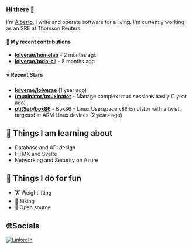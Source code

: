 ### Hi there 👋

I'm [Alberto](https://albertolvera.com), I write and operate software for a living. I'm currently working as an SRE at Thomson Reuters

#### 🚀 My recent contributions
- **[lolverae/homelab](https://github.com/lolverae/homelab)** - 2 months ago
- **[lolverae/todo-cli](https://github.com/lolverae/todo-cli)** - 8 months ago

#### ⭐ Recent Stars
- **[lolverae/lolverae](https://github.com/lolverae/lolverae)** (1 year ago)
- **[tmuxinator/tmuxinator](https://github.com/tmuxinator/tmuxinator)** - Manage complex tmux sessions easily (1 year ago)
- **[ptitSeb/box86](https://github.com/ptitSeb/box86)** - Box86 - Linux Userspace x86 Emulator with a twist, targeted at ARM Linux devices (2 years ago)

## 📖 Things I am learning about

- Database and API design
- HTMX and Svelte
- Networking and Security on Azure

## 💪 Things I do for fun

- 🏋 Weightlifting
- 🚴 Biking
- 🤼 Open source

## 🌐Socials
[![LinkedIn](https://img.shields.io/badge/LinkedIn-%230077B5.svg?logo=linkedin&logoColor=white)](https://www.linkedin.com/in/luis-alberto-olvera/)
